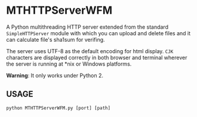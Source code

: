 MTHTTPServerWFM
===============

A Python multithreading HTTP server extended from the standard
`SimpleHTTPServer` module with which you can upload and delete files and it can
calculate file's sha1sum for verifing.

The server uses UTF-8 as the default encoding for html display. `CJK` characters
are displayed correctly in both browser and terminal wherever the server is
running at \*nix or Windows platforms.

**Warning**: It only works under Python 2.

## USAGE
```
python MTHTTPServerWFM.py [port] [path]
```
